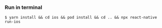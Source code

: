### Run in terminal

```
$ yarn install && cd ios && pod install && cd .. && npx react-native run-ios
```